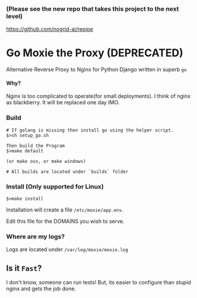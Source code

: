 
### (Please see the new repo that takes this project to the next level)

https://github.com/nogrid-ai/repipe

# Go Moxie the Proxy (DEPRECATED)
Alternative Reverse Proxy to Nginx for Python Django written in superb `go`

#### Why?
Nginx is too complicated to operate(for small deployments). I think of nginx as blackberry. It will be replaced one day IMO.

### Build

```
# If golang is missing then install go using the helper script.
$>sh setup_go.sh
```

```
Then build the Program
$>make default 

(or make osx, or make windows)

# All builds are located under `builds` folder
```

### Install (Only supported for Linux)

```
$>make install
```

Installation will create a file `/etc/moxie/app.env`.

Edit this file for the DOMAINS you wish to serve.

### Where are my logs?

Logs are located under `/var/log/moxie/moxie.log`

## Is it `Fast`?

I don't know, someone can run tests! But, its easier to configure than stupid nginx and gets the job done.
